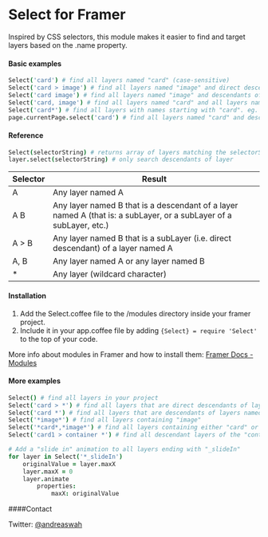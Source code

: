 # Select for Framer

Inspired by CSS selectors, this module makes it easier to find and target layers based on the .name property.

#### Basic examples
```coffeescript
Select('card') # find all layers named "card" (case-sensitive)
Select('card > image') # find all layers named "image" and direct descendants of layers named "card"
Select('card image') # find all layers named "image" and descendants of layers named "container"
Select('card, image') # find all layers named "card" and all layers named "image"
Select('card*') # find all layers with names starting with "card". eg. card1,card2,card3 etc.
page.currentPage.select('card') # find all layers named "card" and descendants of the current page
```
#### Reference
```coffeescript
Select(selectorString) # returns array of layers matching the selectorString
layer.select(selectorString) # only search descendants of layer
```

| Selector      |  Result |
| ------------- | ------------- |
| A    | Any layer named A |
| A B    | Any layer named B that is a descendant of a layer named A (that is: a subLayer, or a subLayer of a subLayer, etc.)  |
| A > B  | Any layer named B that is a subLayer (i.e. direct descendant) of a layer named A  |
| A, B  | Any layer named A or any layer named B |
| *  | Any layer (wildcard character) |

#### Installation

1. Add the Select.coffee file to the /modules directory inside your framer project.
2. Include it in your app.coffee file by adding ```{Select} = require 'Select'``` to the top of your code.

More info about modules in Framer and how to install them: [Framer Docs - Modules](http://framerjs.com/docs/#modules.modules)

#### More examples
```coffeescript
Select() # find all layers in your project
Select('card > *') # find all layers that are direct descendants of layers named "card"
Select('card *') # find all layers that are descendants of layers named "card"
Select('*image*') # find all layers containing "image"
Select('*card*,*image*') # find all layers containing either "card" or "image"
Select('card1 > container *') # find all descendant layers of the "container" inside "card1"

# Add a "slide in" animation to all layers ending with "_slideIn"
for layer in Select('*_slideIn')
    originalValue = layer.maxX
    layer.maxX = 0
    layer.animate
        properties:
            maxX: originalValue
```

####Contact

Twitter: [@andreaswah](http://twitter.com/andreaswah)
